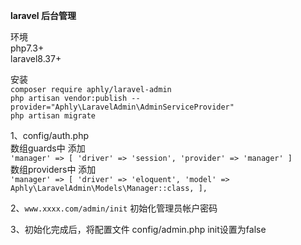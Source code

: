 **laravel 后台管理**<br>

环境<br>
php7.3+<br>
laravel8.37+<br>

安装<br>
`composer require aphly/laravel-admin` <br>
`php artisan vendor:publish --provider="Aphly\LaravelAdmin\AdminServiceProvider"` <br>
`php artisan migrate` <br>

1、config/auth.php<br>
数组guards中 添加<br> 
`'manager' => [
'driver' => 'session',
'provider' => 'manager'
]`
<br>数组providers中 添加<br>
`'manager' => [
'driver' => 'eloquent',
'model' => Aphly\LaravelAdmin\Models\Manager::class,
],`

2、`www.xxxx.com/admin/init` 初始化管理员帐户密码

3、初始化完成后，将配置文件 config/admin.php  init设置为false
